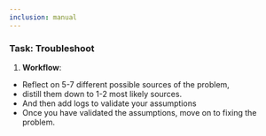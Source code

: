 ```yaml
---
inclusion: manual
---
```


### Task: Troubleshoot

1. **Workflow**:
* Reflect on 5-7 different possible sources of the problem, 
* distill them down to 1-2 most likely sources. 
* And then add logs to validate your assumptions 
* Once you have validated the assumptions, move on to fixing the problem.

